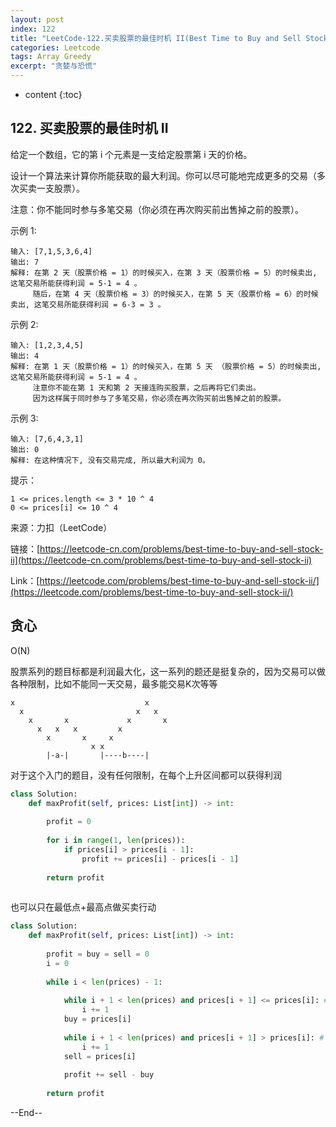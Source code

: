```yaml
---
layout: post
index: 122
title: "LeetCode-122.买卖股票的最佳时机 II(Best Time to Buy and Sell Stock II)"
categories: Leetcode
tags: Array Greedy
excerpt: "贪婪与恐慌"
---
```


* content
{:toc}

## 122. 买卖股票的最佳时机 II

给定一个数组，它的第 i 个元素是一支给定股票第 i 天的价格。

设计一个算法来计算你所能获取的最大利润。你可以尽可能地完成更多的交易（多次买卖一支股票）。

注意：你不能同时参与多笔交易（你必须在再次购买前出售掉之前的股票）。

示例 1:

```
输入: [7,1,5,3,6,4]
输出: 7
解释: 在第 2 天（股票价格 = 1）的时候买入，在第 3 天（股票价格 = 5）的时候卖出, 这笔交易所能获得利润 = 5-1 = 4 。
     随后，在第 4 天（股票价格 = 3）的时候买入，在第 5 天（股票价格 = 6）的时候卖出, 这笔交易所能获得利润 = 6-3 = 3 。
```

示例 2:

```
输入: [1,2,3,4,5]
输出: 4
解释: 在第 1 天（股票价格 = 1）的时候买入，在第 5 天 （股票价格 = 5）的时候卖出, 这笔交易所能获得利润 = 5-1 = 4 。
     注意你不能在第 1 天和第 2 天接连购买股票，之后再将它们卖出。
     因为这样属于同时参与了多笔交易，你必须在再次购买前出售掉之前的股票。
```

示例 3:

```
输入: [7,6,4,3,1]
输出: 0
解释: 在这种情况下, 没有交易完成, 所以最大利润为 0。
```

提示：

```
1 <= prices.length <= 3 * 10 ^ 4
0 <= prices[i] <= 10 ^ 4
```

来源：力扣（LeetCode）

链接：[https://leetcode-cn.com/problems/best-time-to-buy-and-sell-stock-ii](https://leetcode-cn.com/problems/best-time-to-buy-and-sell-stock-ii)

Link：[https://leetcode.com/problems/best-time-to-buy-and-sell-stock-ii/](https://leetcode.com/problems/best-time-to-buy-and-sell-stock-ii/)

## 贪心

O(N)

股票系列的题目标都是利润最大化，这一系列的题还是挺复杂的，因为交易可以做各种限制，比如不能同一天交易，最多能交易K次等等

```
x                             x
  x                         x   x
    x       x             x       x
      x   x   x         x
        x       x     x
                  x x  
        |-a-|       |----b----|
```

对于这个入门的题目，没有任何限制，在每个上升区间都可以获得利润

```python
class Solution:
    def maxProfit(self, prices: List[int]) -> int:
        
        profit = 0
        
        for i in range(1, len(prices)):
            if prices[i] > prices[i - 1]:
                profit += prices[i] - prices[i - 1]
        
        return profit
        
```

也可以只在最低点+最高点做买卖行动

```python
class Solution:
    def maxProfit(self, prices: List[int]) -> int:
        
        profit = buy = sell = 0
        i = 0
        
        while i < len(prices) - 1:
            
            while i + 1 < len(prices) and prices[i + 1] <= prices[i]: # down
                i += 1
            buy = prices[i]
                
            while i + 1 < len(prices) and prices[i + 1] > prices[i]: # up
                i += 1
            sell = prices[i]
            
            profit += sell - buy
        
        return profit
```

--End--